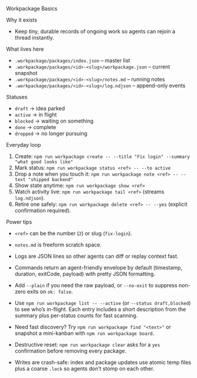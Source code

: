 Workpackage Basics

Why it exists
- Keep tiny, durable records of ongoing work so agents can rejoin a thread instantly.

What lives here
- `.workpackage/packages/index.json` – master list
- `.workpackage/packages/<id>-<slug>/workpackage.json` – current snapshot
- `.workpackage/packages/<id>-<slug>/notes.md` – running notes
- `.workpackage/packages/<id>-<slug>/log.ndjson` – append-only events

Statuses
- `draft` → idea parked
- `active` → in flight
- `blocked` → waiting on something
- `done` → complete
- `dropped` → no longer pursuing

Everyday loop
1. Create: `npm run workpackage create -- --title "Fix login" --summary "what good looks like"`
2. Mark status: `npm run workpackage status <ref> -- --to active`
3. Drop a note when you touch it: `npm run workpackage note <ref> -- --text "shipped backend"`
4. Show state anytime: `npm run workpackage show <ref>`
5. Watch activity live: `npm run workpackage tail <ref>` (streams `log.ndjson`).
6. Retire one safely: `npm run workpackage delete <ref> -- --yes` (explicit confirmation required).

Power tips
- `<ref>` can be the number (`2`) or slug (`fix-login`).
- `notes.md` is freeform scratch space.
- Logs are JSON lines so other agents can diff or replay context fast.
- Commands return an agent-friendly envelope by default (timestamp, duration, exitCode, payload) with pretty JSON formatting.
- Add `--plain` if you need the raw payload, or `--no-exit` to suppress non-zero exits on `ok: false`.
- Use `npm run workpackage list -- --active` (or `--status draft,blocked`) to see who’s in-flight. Each entry includes a short description from the summary plus per-status counts for fast scanning.
- Need fast discovery? Try `npm run workpackage find "<text>"` or snapshot a mini-kanban with `npm run workpackage board`.
- Destructive reset: `npm run workpackage clear` asks for a `yes` confirmation before removing every package.

- Writes are crash-safe: index and package updates use atomic temp files plus a coarse `.lock` so agents don’t stomp on each other.
